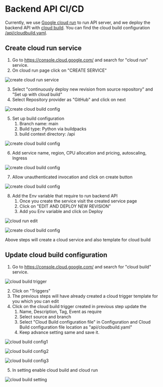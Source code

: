 # Backend API CI/CD

Currently, we use [Google cloud run](https://cloud.google.com/run/docs/overview/what-is-cloud-run) to run API server,
and we deploy the backend API with [cloud build](https://cloud.google.com/build/docs/overview). You can find the cloud
build configuration [/api/cloudbuild.yaml](../api/cloudbuild.yaml).

## Create cloud run service

1. Go to https://console.cloud.google.com/ and search for "cloud run" service.
2. On cloud run page click on "CREATE SERVICE"

![create cloud run service](./images/cloud_run_home.png)

3. Select "continuously deploy new revision from source repository" and "Set up with cloud build"
4. Select Repository provider as "GitHub" and click on next

![create cloud build config](./images/cloud_run_ci_deploy.png)

5. Set up build configuration
   1. Branch name: main
   2. Build type: Python via buildpacks
   3. build context directory: /api

![create cloud build config](./images/cloud_run_build_config.png)

6. Add service name, region, CPU allocation and pricing, autoscaling, Ingress

![create cloud build config](./images/cloud_run_config1.png)

7. Allow unauthenticated invocation and click on create button

![create cloud build config](./images/cloud_run_create.png)

8. Add the Env variable that require to run backend API
   1. Once you create the service visit the created service page
   2. Click on "EDIT AND DEPLOY NEW REVISION"
   3. Add you Env variable and click on Deploy

![cloud run edit](./images/cloud_run_edit.png)

![create cloud build config](./images/cloud_run_add_env.png)

Above steps will create a cloud service and also template for cloud build


## Update cloud build configuration

1. Go to https://console.cloud.google.com/ and search for "cloud build" service.

![cloud build trigger](./images/cloud_build_trigger.png)

2. Click on "Triggers"
3. The previous steps will have already created a cloud trigger template for you which you can edit
4. Click on the cloud build trigger created in previous step update the
   1. Name, Description, Tag, Event as require
   2. Select source and branch
   3. Select "Cloud Build configuration file" in Configuration and Cloud Build configuration file location as "api/cloudbuild.yaml"
   4. Keep advance setting same and save it.

![cloud build config1](./images/cloud_build_config1.png)

![cloud build config2](./images/cloud_build_config2.png)

![cloud build config3](./images/cloud_build_config3.png)

5. In setting enable cloud build and cloud run

![cloud build setting](./images/cloud_build_setting.png)
